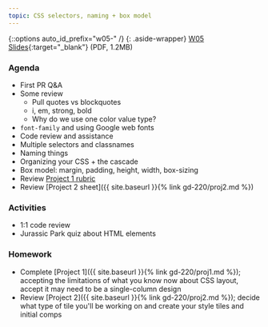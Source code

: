 ```yaml
---
topic: CSS selectors, naming + box model
---
```


{::options auto_id_prefix="w05-" /}
{: .aside-wrapper}
<span class="highlighter">
[W05 Slides](files/w05.min.pdf){:target="_blank"} (PDF, 1.2MB)
</span>

### Agenda
- First PR Q&A
- Some review
  - Pull quotes vs blockquotes
  - i, em, strong, bold
  - Why do we use one color value type?
- `font-family` and using Google web fonts
- Code review and assistance
- Multiple selectors and classnames
- Naming things
- Organizing your CSS + the cascade
- Box model: margin, padding, height, width, box-sizing
- Review [Project 1 rubric](https://docs.google.com/spreadsheets/d/14OvRJcowtc2IpjVv1EGY4tRlp3xSzL0Yzvn0urztFks/edit?usp=sharing)
- Review [Project 2 sheet]({{ site.baseurl }}{% link gd-220/proj2.md %})

### Activities
- 1:1 code review
- Jurassic Park quiz about HTML elements

### Homework
- Complete [Project 1]({{ site.baseurl }}{% link gd-220/proj1.md %}); accepting the limitations of what you know now about CSS layout, accept it may need to be a single-column design
- Review [Project 2]({{ site.baseurl }}{% link gd-220/proj2.md %}); decide what type of tile you'll be working on and create your style tiles and initial comps
